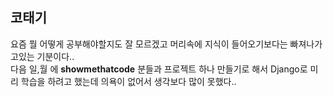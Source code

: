 ## 코태기
요즘 뭘 어떻게 공부해야할지도 잘 모르겠고 머리속에 지식이 들어오기보다는 빠져나가고있는 기분이다..<br>
다음 일,월 에 <b>showmethatcode</b> 분들과 프로젝트 하나 만들기로 해서 Django로 미리 학습을 하려고 했는데 의욕이 없어서 생각보다 많이 못했다..